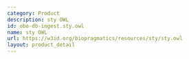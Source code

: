 ```yaml
---
category: Product
description: sty OWL
id: obo-db-ingest.sty.owl
name: sty OWL
url: https://w3id.org/biopragmatics/resources/sty/sty.owl
layout: product_detail
---
```

